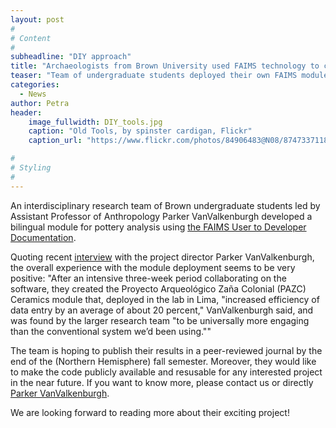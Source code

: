 ```yaml
---
layout: post
#
# Content
#
subheadline: "DIY approach"
title: "Archaeologists from Brown University used FAIMS technology to create artifact recording module"
teaser: "Team of undergraduate students deployed their own FAIMS module"
categories:
  - News
author: Petra
header:
    image_fullwidth: DIY_tools.jpg
    caption: "Old Tools, by spinster cardigan, Flickr" 
    caption_url: "https://www.flickr.com/photos/84906483@N08/8747337118"

#
# Styling
#
---
```


An interdisciplinary research team of Brown undergraduate students led by Assistant Professor of Anthropology Parker VanValkenburgh developed a bilingual module for pottery analysis using [the FAIMS User to Developer Documentation](https://docs.google.com/document/d/1BQ_AZQQwEm2pxMyQ5wDLjOdEsO2ixmJaCwEyc9jsEOs/edit#heading=h.dbh4lx2txrcy).

Quoting recent [interview](https://news.brown.edu/articles/2016/09/tablet) with the project director Parker VanValkenburgh, the overall experience with the module deployment seems to be very positive: 
"After an intensive three-week period collaborating on the software, they created the Proyecto Arqueológico Zaña Colonial (PAZC) Ceramics module that, deployed in the lab in Lima, "increased efficiency of data entry by an average of about 20 percent," VanValkenburgh said, and was found by the larger research team "to be universally more engaging than the conventional system we’d been using.""

The team is hoping to publish their results in a peer-reviewed journal by the end of the (Northern Hemisphere) fall semester. Moreover, they would like to make the code publicly available and resusable for any interested project in the near future. If you want to know more, please contact us or directly [Parker VanValkenburgh](https://vivo.brown.edu/display/pvanvalk).

We are looking forward to reading more about their exciting project!
